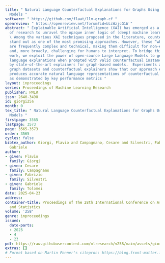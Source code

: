 ```yaml
---
title: " Natural Language Counterfactual Explanations for Graphs Using Large Language
  Models "
software: " https://github.com/flaat/llm-graph-cf "
openreview: " https://openreview.net/forum?id=bLiWzjcG1W "
abstract: " Explainable Artificial Intelligence (XAI) has emerged as a critical area
  of research to unravel the opaque inner logic of (deep) machine learning models.
  \ Among the various XAI techniques proposed in the literature, counterfactual explanations
  stand out as one of the most promising approaches. However, these “what-if” explanations
  are frequently complex and technical, making them difficult for non-experts to understand
  and, more broadly, challenging for humans to interpret. To bridge this gap, in this
  work, we exploit the power of open-source Large Language Models to generate natural
  language explanations when prompted with valid counterfactual instances produced
  by state-of-the-art explainers for graph-based models.  Experiments across several
  graph datasets and counterfactual explainers show that our approach effectively
  produces accurate natural language representations of counterfactual instances,
  as demonstrated by key performance metrics "
layout: inproceedings
series: Proceedings of Machine Learning Research
publisher: PMLR
issn: 2640-3498
id: giorgi25a
month: 0
tex_title: " Natural Language Counterfactual Explanations for Graphs Using Large Language
  Models "
firstpage: 3565
lastpage: 3573
page: 3565-3573
order: 3565
cycles: false
bibtex_author: Giorgi, Flavio and Campagnano, Cesare and Silvestri, Fabrizio and Tolomei,
  Gabriele
author:
- given: Flavio
  family: Giorgi
- given: Cesare
  family: Campagnano
- given: Fabrizio
  family: Silvestri
- given: Gabriele
  family: Tolomei
date: 2025-04-23
address:
container-title: Proceedings of The 28th International Conference on Artificial Intelligence
  and Statistics
volume: '258'
genre: inproceedings
issued:
  date-parts:
  - 2025
  - 4
  - 23
pdf: https://raw.githubusercontent.com/mlresearch/v258/main/assets/giorgi25a/giorgi25a.pdf
extras: []
# Format based on Martin Fenner's citeproc: https://blog.front-matter.io/posts/citeproc-yaml-for-bibliographies/
---
```


